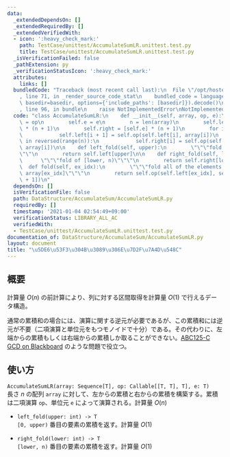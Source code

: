 ```yaml
---
data:
  _extendedDependsOn: []
  _extendedRequiredBy: []
  _extendedVerifiedWith:
  - icon: ':heavy_check_mark:'
    path: TestCase/unittest/AccumulateSumLR.unittest.test.py
    title: TestCase/unittest/AccumulateSumLR.unittest.test.py
  _isVerificationFailed: false
  _pathExtension: py
  _verificationStatusIcon: ':heavy_check_mark:'
  attributes:
    links: []
  bundledCode: "Traceback (most recent call last):\n  File \"/opt/hostedtoolcache/Python/3.10.2/x64/lib/python3.10/site-packages/onlinejudge_verify/documentation/build.py\"\
    , line 71, in _render_source_code_stat\n    bundled_code = language.bundle(stat.path,\
    \ basedir=basedir, options={'include_paths': [basedir]}).decode()\n  File \"/opt/hostedtoolcache/Python/3.10.2/x64/lib/python3.10/site-packages/onlinejudge_verify/languages/python.py\"\
    , line 96, in bundle\n    raise NotImplementedError\nNotImplementedError\n"
  code: "class AccumulateSumLR:\n    def __init__(self, array, op, e):\n        self.op\
    \ = op\n        self.e = e\n        n = len(array)\n        self.left = [self.e]\
    \ * (n + 1)\n        self.right = [self.e] * (n + 1)\n        for i in range(n):\n\
    \            self.left[i + 1] = self.op(self.left[i], array[i])\n        for i\
    \ in reversed(range(n)):\n            self.right[i] = self.op(self.right[i + 1],\
    \ array[i])\n\n    def left_fold(self, upper):\n        \"\"\"fold of [0, upper)\"\
    \"\"\n        return self.left[upper]\n\n    def right_fold(self, lower):\n  \
    \      \"\"\"fold of [lower, n)\"\"\"\n        return self.right[lower]\n\n  \
    \  def fold(self, ex_idx):\n        \"\"\"fold all of the elements except for\
    \ array[ex_idx]\"\"\"\n        return self.op(self.left[ex_idx], self.right[ex_idx\
    \ + 1])\n"
  dependsOn: []
  isVerificationFile: false
  path: DataStructure/AccumulateSum/AccumulateSumLR.py
  requiredBy: []
  timestamp: '2021-01-04 02:54:49+09:00'
  verificationStatus: LIBRARY_ALL_AC
  verifiedWith:
  - TestCase/unittest/AccumulateSumLR.unittest.test.py
documentation_of: DataStructure/AccumulateSum/AccumulateSumLR.py
layout: document
title: "\u5DE6\u53F3\u304B\u3089\u306E\u7D2F\u7A4D\u548C"
---
```


## 概要
計算量 $O(n)$ の前計算により、列に対する区間取得を計算量 $O(1)$ で行えるデータ構造。

通常の累積和の場合には、演算に関する逆元が必要であるが、この累積和には逆元が不要（二項演算と単位元をもつモノイドで十分）である。その代わりに、左端からの累積もしくは右端からの累積しか取ることができない。[ABC125-C GCD on Blackboard](https://atcoder.jp/contests/abc125/tasks/abc125_c) のような問題で役立つ。

## 使い方
`AccumulateSumLR(array: Sequence[T], op: Callable[[T, T], T], e: T)`  
長さ $n$ の配列 `array` に対して、左からの累積と右からの累積を構築する。累積は二項演算 `op`、単位元 `e` によって演算される。計算量 $O(n)$

- `left_fold(upper: int) -> T`  
`[0, upper)` 番目の要素の累積を返す。計算量 $O(1)$

- `right_fold(lower: int) -> T`  
`[lower, n)` 番目の要素の累積を返す。計算量 $O(1)$
